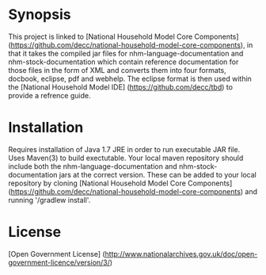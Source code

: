 # Synopsis
This project is linked to [National Household Model Core Components] (https://github.com/decc/national-household-model-core-components), in that it takes the compiled jar files for nhm-language-documentation and nhm-stock-documentation which contain reference documentation for those files in the form of XML and converts them into four formats, docbook, eclipse, pdf and webhelp. The eclipse format is then used within the [National Household Model IDE] (https://github.com/decc/tbd) to provide a refrence guide.


# Installation
Requires installation of Java 1.7 JRE in order to run executable JAR file. Uses Maven(3) to build exectutable. Your local maven repository should include both the nhm-language-documentation and nhm-stock-documentation jars at the correct version. These can be added to your local repository by cloning [National Household Model Core Components] (https://github.com/decc/national-household-model-core-components) and running '/gradlew install'.

# License
[Open Government License] (http://www.nationalarchives.gov.uk/doc/open-government-licence/version/3/) 
